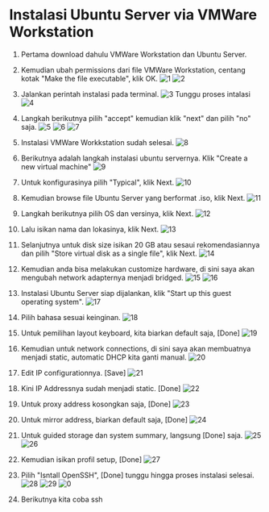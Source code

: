 # Instalasi Ubuntu Server via VMWare Workstation

1. Pertama download dahulu VMWare Workstation dan Ubuntu Server.

2. Kemudian ubah permissions dari file VMWare Workstation, centang kotak "Make the file executable", klik OK.
    ![1](images/1.png)
    ![2](images/2.png) <br>

3. Jalankan perintah instalasi pada terminal.
    ![3](images/3.png)
Tunggu proses intalasi
    ![4](images/4.png) <br>

4. Langkah berikutnya pilih "accept" kemudian klik "next" dan pilih "no" saja.
    ![5](images/5.png)
    ![6](images/6.png)
    ![7](images/7.png) <br>

5. Instalasi VMWare Workkstation sudah selesai.
    ![8](images/8.png) <br>

6. Berikutnya adalah langkah instalasi ubuntu servernya. Klik "Create a new virtual machine"
    ![9](images/9.png) <br>

7. Untuk konfigurasinya pilih "Typical", klik Next.
    ![10](images/10.png) <br>

8. Kemudian browse file Ubuntu Server yang berformat .iso, klik Next.
    ![11](images/11.png) <br>

9. Langkah berikutnya pilih OS dan versinya, klik Next.
    ![12](images/12.png) <br>

10. Lalu isikan nama dan lokasinya, klik Next.
    ![13](images/13.png) <br>

11. Selanjutnya untuk disk size isikan 20 GB atau sesaui rekomendasiannya dan pilih "Store virtual disk as a single file", klik Next.
    ![14](images/14.png) <br>

12. Kemudian anda bisa melakukan customize hardware, di sini saya akan mengubah network adapternya menjadi bridged.
    ![15](images/15.png)
    ![16](images/16.png) <br>

13. Instalasi Ubuntu Server siap dijalankan, klik "Start up this guest operating system".
    ![17](images/17.png) <br>
    
14. Pilih bahasa sesuai keinginan.
    ![18](images/18.png) <br>

15. Untuk pemilihan layout keyboard, kita biarkan default saja, [Done]
    ![19](images/19.png) <br>

16. Kemudian untuk network connections, di sini saya akan membuatnya menjadi static, automatic DHCP kita ganti manual.
    ![20](images/20.png) <br>

17. Edit IP configurationnya. [Save]
    ![21](images/21.png) <br>

18. Kini IP Addressnya sudah menjadi static. [Done]
    ![22](images/22.png) <br>

19. Untuk proxy address kosongkan saja, [Done]
    ![23](images/23.png) <br>

20. Untuk mirror address, biarkan default saja, [Done]
    ![24](images/24.png) <br>

21. Untuk guided storage dan system summary, langsung [Done] saja.
    ![25](images/25.png)
    ![26](images/26.png) <br>

22. Kemudian isikan profil setup, [Done]
    ![27](images/27.png)

23. Pilih "Isntall OpenSSH", [Done] tunggu hingga proses instalasi selesai.
    ![28](images/28.png)
    ![29](images/29.png)
    ![0](images/30.png) <br>

24. Berikutnya kita coba ssh
    